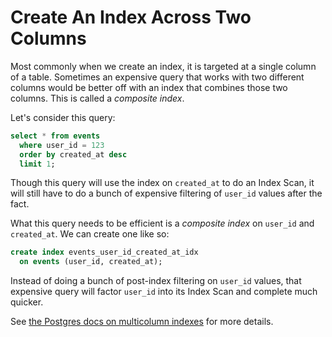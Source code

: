 # Create An Index Across Two Columns

Most commonly when we create an index, it is targeted at a single column of a
table. Sometimes an expensive query that works with two different columns would
be better off with an index that combines those two columns. This is called a
_composite index_.

Let's consider this query:

```sql
select * from events
  where user_id = 123
  order by created_at desc
  limit 1;
```

Though this query will use the index on `created_at` to do an Index Scan, it
will still have to do a bunch of expensive filtering of `user_id` values after
the fact.

What this query needs to be efficient is a _composite index_ on `user_id` and
`created_at`. We can create one like so:

```sql
create index events_user_id_created_at_idx
  on events (user_id, created_at);
```

Instead of doing a bunch of post-index filtering on `user_id` values, that
expensive query will factor `user_id` into its Index Scan and complete much
quicker.

See [the Postgres docs on multicolumn
indexes](https://www.postgresql.org/docs/current/indexes-multicolumn.html) for
more details.
